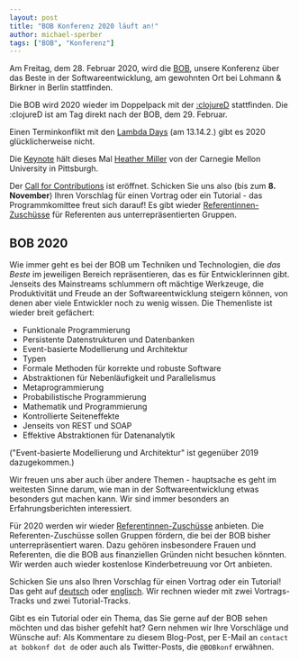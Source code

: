 ```yaml
---
layout: post
title: "BOB Konferenz 2020 läuft an!"
author: michael-sperber
tags: ["BOB", "Konferenz"]
---
```


Am Freitag, dem 28. Februar 2020, wird die
[BOB](http://bobkonf.de/2020/), unsere Konferenz über das Beste in der
Softwareentwicklung, am gewohnten Ort bei Lohmann & Birkner in Berlin
stattfinden.

Die BOB wird 2020 wieder im Doppelpack mit der
[:clojureD](https://clojured.de/) stattfinden. Die :clojureD ist am
Tag direkt nach der BOB, dem 29. Februar.

Einen Terminkonflikt mit den [Lambda
Days](http://www.lambdadays.org/lambdadays2020) (am 13.14.2.) gibt es
2020 glücklicherweise nicht.

Die [Keynote](http://bobkonf.de/2020/miller.html) hält dieses Mal [Heather
Miller](https://heather.miller.am/) von der Carnegie Mellon University
in Pittsburgh.

Der [Call for Contributions](http://bobkonf.de/2020/cfc.html) ist
eröffnet.  Schicken Sie uns also (bis zum **8. November**) 
Ihren Vorschlag für einen Vortrag oder ein Tutorial - das
Programmkomittee freut sich darauf!  Es gibt wieder
[Referentinnen-Zuschüsse](http://bobkonf.de/2020/de/speaker-grants.html)
für Referenten aus unterrepräsentierten Gruppen.

<!-- more start -->

## BOB 2020

Wie immer geht es bei der BOB um Techniken und Technologien, die
*das Beste* im jeweiligen Bereich repräsentieren, das es für
Entwicklerinnen gibt.  Jenseits des Mainstreams schlummern oft mächtige
Werkzeuge, die Produktivität und Freude an der Softwareentwicklung
steigern können, von denen aber viele Entwickler noch zu wenig
wissen.  Die Themenliste ist wieder breit gefächert:


- Funktionale Programmierung
- Persistente Datenstrukturen und Datenbanken
- Event-basierte Modellierung und Architektur
- Typen
- Formale Methoden für korrekte und robuste Software
- Abstraktionen für Nebenläufigkeit und Parallelismus
- Metaprogrammierung
- Probabilistische Programmierung
- Mathematik und Programmierung
- Kontrollierte Seiteneffekte
- Jenseits von REST und SOAP
- Effektive Abstraktionen für Datenanalytik

("Event-basierte Modellierung und Architektur" ist gegenüber 2019
dazugekommen.)

Wir freuen uns aber auch über andere Themen - hauptsache es geht im
weitesten Sinne darum, wie man in der Softwareentwicklung etwas
besonders gut machen kann.
Wir sind
immer besonders an Erfahrungsberichten interessiert.

Für 2020 werden wir wieder
[Referentinnen-Zuschüsse](http://bobkonf.de/2019/de/speaker-grants.html)
anbieten. Die Referenten-Zuschüsse sollen Gruppen fördern, die bei der
BOB bisher unterrepräsentiert waren. Dazu gehören insbesondere Frauen
und Referenten, die die BOB aus finanziellen Gründen nicht besuchen
könnten. Wir werden auch wieder kostenlose Kinderbetreuung vor Ort
anbieten.

Schicken Sie uns also Ihren Vorschlag für einen Vortrag oder
ein Tutorial!  Das geht auf
[deutsch](http://bobkonf.de/2020/de/cfc.html) oder
[englisch](http://bobkonf.de/2020/en/cfc.html).  Wir rechnen wieder
mit zwei Vortrags-Tracks und zwei Tutorial-Tracks.

Gibt es ein Tutorial oder ein Thema, das Sie gerne auf der BOB
sehen möchten und das bisher gefehlt hat?  Gern nehmen wir Ihre
Vorschläge und Wünsche auf: Als Kommentare zu diesem Blog-Post, per
E-Mail an `contact at bobkonf dot de` oder auch als
Twitter-Posts, die `@BOBkonf` erwähnen.

<!-- more end -->
